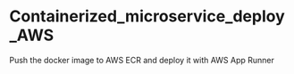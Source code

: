 # Containerized_microservice_deploy_AWS
Push the docker image to AWS ECR and deploy it with AWS App Runner
